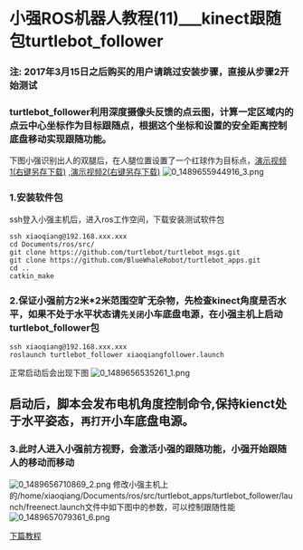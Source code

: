 # 小强ROS机器人教程(11)___kinect跟随包turtlebot_follower<br>
### 注: 2017年3月15日之后购买的用户请跳过安装步骤，直接从步骤2开始测试
### turtlebot_follower利用深度摄像头反馈的点云图，计算一定区域内的点云中心坐标作为目标跟随点，根据这个坐标和设置的安全距离控制底盘移动实现跟随功能。
下图小强识别出人的双腿后，在人腿位置设置了一个红球作为目标点，[演示视频1(右键另存下载)](http://community.bwbot.org/assets/uploads/files/1489656065572-%E6%89%8B%E6%9C%BAqq%E8%A7%86%E9%A2%91_20170316155920.mp4) ,[演示视频2(右键另存下载)](http://community.bwbot.org/assets/uploads/files/1489658461447-%E6%89%8B%E6%9C%BAqq%E8%A7%86%E9%A2%91_20170316155918.mp4) 
![0_1489655944916_3.png](http://community.bwbot.org/assets/uploads/files/1489655940093-3-resized.png) 
### 1.安装软件包
ssh登入小强主机后，进入ros工作空间，下载安装测试软件包
```
ssh xiaoqiang@192.168.xxx.xxx
cd Documents/ros/src/
git clone https://github.com/turtlebot/turtlebot_msgs.git
git clone https://github.com/BlueWhaleRobot/turtlebot_apps.git
cd ..
catkin_make
```
### 2.保证小强前方2米*2米范围空旷无杂物，先检查kinect角度是否水平，如果不处于水平状态请```先关闭```小车底盘电源，在小强主机上启动turtlebot_follower包
```
ssh xiaoqiang@192.168.xxx.xxx
roslaunch turtlebot_follower xiaoqiangfollower.launch
```
正常启动后会出现下图
![0_1489656535261_1.png](http://community.bwbot.org/assets/uploads/files/1489656530228-1-resized.png) 

## 启动后，脚本会发布电机角度控制命令,保持kienct处于水平姿态，```再打开```小车底盘电源。

### 3.此时人进入小强前方视野，会激活小强的跟随功能，小强开始跟随人的移动而移动
![0_1489656710869_2.png](http://community.bwbot.org/assets/uploads/files/1489656706219-2-resized.png) 
修改小强主机上的/home/xiaoqiang/Documents/ros/src/turtlebot_apps/turtlebot_follower/launch/freenect.launch文件中如下图中的参数，可以控制跟随性能
![0_1489657079361_6.png](http://community.bwbot.org/assets/uploads/files/1489657074424-6-resized.png)

[下篇教程](http://community.bwbot.org/topic/133/%E5%B0%8F%E5%BC%BAros%E6%9C%BA%E5%99%A8%E4%BA%BA%E6%95%99%E7%A8%8B-12-___ros%E6%98%BE%E7%A4%BAkinect2%E4%BB%A3%E7%9A%84%E7%82%B9%E4%BA%91)

